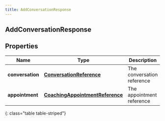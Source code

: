 ```yaml
---
title: AddConversationResponse
---
```

## AddConversationResponse


## Properties

| Name | Type | Description | Notes |
| ------------ | ------------- | ------------- | ------------- |
| **conversation** | <!----><!---->[**ConversationReference**](ConversationReference.html)<!----> | The conversation reference |  [optional] |
| **appointment** | <!----><!---->[**CoachingAppointmentReference**](CoachingAppointmentReference.html)<!----> | The appointment reference |  [optional] |
{: class="table table-striped"}



